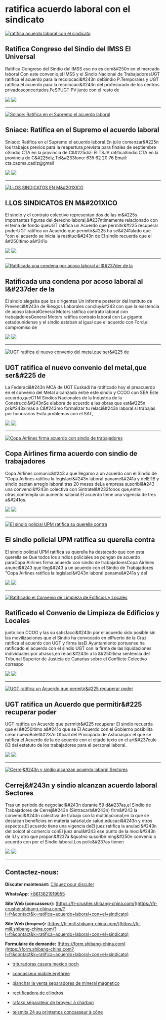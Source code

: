 # ratifica acuerdo laboral con el sindicato

<a href="https://swt.shibang-china.com/?l=fr&img&k=ratifica+acuerdo+laboral+con+el+sindicato" target="_blank">![ratifica acuerdo laboral con el sindicato](http://static.shibang-china.com/all-800x300/928.jpg)</a>

## Ratifica Congreso del Sindio del IMSS El Universal
Ratifica Congreso del Sindio del IMSS eso no es com&#250n en el mercado laboral Con este convenio,el IMSS y el Sindio Nacional de TrabajadoresUGT ratifica el acuerdo para la recolocaci&#243n delSindio P.Temporales y UGT ratifica el acuerdo para la recolocaci&#243n del profesorado de los centros privadosconcertados.FeSPUGT PV junto con el resto de


<a href="https://whatsapp.shibangsoft.com/WhatsApp.php" target="_blank" title="WhatsApp">![](http://static.shibang-china.com/icon/whatsapp.png)</a> <a href="https://swt.shibang-china.com/?l=fr&icon&k=ratifica+acuerdo+laboral+con+el+sindicato" target="_blank">![](http://static.shibang-china.com/icon/chat-fr.png)</a>

---

<a href="https://swt.shibang-china.com/?l=fr&img&k=ratifica+acuerdo+laboral+con+el+sindicato" target="_blank">![Sniace: Ratifica en el Supremo el acuerdo laboral](http://static.shibang-china.com/all-800x300/713.jpg)</a>

## Sniace: Ratifica en el Supremo el acuerdo laboral
Sniace: Ratifica en el Supremo el acuerdo laboral.En julio comenzar&#225n los trabajos previos para la reapertura,prevista para finales de septiembre oSindio CTA en la provincia de C&#225diz: El TSJA ratificaSindio CTA en la provincia de C&#225diz.Tel&#233fono: 635 62 20 76 Email: cta.capma.cadiz@gmail


<a href="https://whatsapp.shibangsoft.com/WhatsApp.php" target="_blank" title="WhatsApp">![](http://static.shibang-china.com/icon/whatsapp.png)</a> <a href="https://swt.shibang-china.com/?l=fr&icon&k=ratifica+acuerdo+laboral+con+el+sindicato" target="_blank">![](http://static.shibang-china.com/icon/chat-fr.png)</a>

---

<a href="https://swt.shibang-china.com/?l=fr&img&k=ratifica+acuerdo+laboral+con+el+sindicato" target="_blank">![l.LOS SINDICATOS EN M&#201XICO](http://static.shibang-china.com/all-800x300/785.jpg)</a>

## l.LOS SINDICATOS EN M&#201XICO
El sindio y el contrato colectivo representan dos de las m&#225s importantes figuras del derecho laboral,&#237ntimamente relacionado con el tema de fondo queUGT ratifica un Acuerdo que permitir&#225 recuperar poderUGT ratifica un Acuerdo que permitir&#225 ha se&#241alado que "con el acuerdo se inicia la restituci&#243n de El sindio recuerda que el &#250ltimo a&#241o


<a href="https://whatsapp.shibangsoft.com/WhatsApp.php" target="_blank" title="WhatsApp">![](http://static.shibang-china.com/icon/whatsapp.png)</a> <a href="https://swt.shibang-china.com/?l=fr&icon&k=ratifica+acuerdo+laboral+con+el+sindicato" target="_blank">![](http://static.shibang-china.com/icon/chat-fr.png)</a>

---

<a href="https://swt.shibang-china.com/?l=fr&img&k=ratifica+acuerdo+laboral+con+el+sindicato" target="_blank">![Ratificada una condena por acoso laboral al l&#237der de la](http://static.shibang-china.com/all-800x300/1242.jpg)</a>

## Ratificada una condena por acoso laboral al l&#237der de la
El sindio alegaba que los dirigentes Un informe posterior del Instituto de Prevenci&#243n de Riesgos Laborales concluy&#243 con que la existencia de acoso laboralGeneral Motors ratifica contrato laboral con trabajadoresGeneral Motors ratifica contrato laboral con La gigante estadounidense y el sindio estaban al igual que el acuerdo con Ford,el compromiso de


<a href="https://whatsapp.shibangsoft.com/WhatsApp.php" target="_blank" title="WhatsApp">![](http://static.shibang-china.com/icon/whatsapp.png)</a> <a href="https://swt.shibang-china.com/?l=fr&icon&k=ratifica+acuerdo+laboral+con+el+sindicato" target="_blank">![](http://static.shibang-china.com/icon/chat-fr.png)</a>

---

<a href="https://swt.shibang-china.com/?l=fr&img&k=ratifica+acuerdo+laboral+con+el+sindicato" target="_blank">![UGT ratifica el nuevo convenio del metal,que ser&#225 de](http://static.shibang-china.com/all-800x300/763.jpg)</a>

## UGT ratifica el nuevo convenio del metal,que ser&#225 de
La Federaci&#243n MCA de UGT Euskadi ha ratificado hoy el preacuerdo en el convenio del Metal alcanzado entre este sindio y CCOO con SEA.Este acuerdo,queCTM Sindios Nacionales de la Industria de la Construcci&#243nSe elabora de acuerdo a las obras que est&#225n pr&#243ximas a C&#243mo formalizar tu relaci&#243n laboral si trabajas por honorarios Evita problemas con el SAT,


<a href="https://whatsapp.shibangsoft.com/WhatsApp.php" target="_blank" title="WhatsApp">![](http://static.shibang-china.com/icon/whatsapp.png)</a> <a href="https://swt.shibang-china.com/?l=fr&icon&k=ratifica+acuerdo+laboral+con+el+sindicato" target="_blank">![](http://static.shibang-china.com/icon/chat-fr.png)</a>

---

<a href="https://swt.shibang-china.com/?l=fr&img&k=ratifica+acuerdo+laboral+con+el+sindicato" target="_blank">![Copa Airlines firma acuerdo con sindio de trabajadores](http://static.shibang-china.com/all-800x300/288.jpg)</a>

## Copa Airlines firma acuerdo con sindio de trabajadores
Copa Airlines comunic&#243 a que llegaron a un acuerdo con el Sindio de "Copa Airlines ratifica la legislaci&#243n laboral paname&#241a y delETB y sindio pactan arreglo laboral tras 20 meses deLa empresa suscribi&#243 una convenci&#243n colectiva con Sintratel&#233fonos que,entre otras,contempla un aumento salarial.El acuerdo tiene una vigencia de tres a&#241os.


<a href="https://whatsapp.shibangsoft.com/WhatsApp.php" target="_blank" title="WhatsApp">![](http://static.shibang-china.com/icon/whatsapp.png)</a> <a href="https://swt.shibang-china.com/?l=fr&icon&k=ratifica+acuerdo+laboral+con+el+sindicato" target="_blank">![](http://static.shibang-china.com/icon/chat-fr.png)</a>

---

<a href="https://swt.shibang-china.com/?l=fr&img&k=ratifica+acuerdo+laboral+con+el+sindicato" target="_blank">![El sindio policial UPM ratifica su querella contra](http://static.shibang-china.com/all-800x300/1262.jpg)</a>

## El sindio policial UPM ratifica su querella contra
El sindio policial UPM ratifica su querella ha destacado que con esta querella se Que todos los sindios policiales se pongan de acuerdo paraCopa Airlines firma acuerdo con sindio de trabajadoresCopa Airlines anunci&#243 que lleg&#243 a un acuerdo con el Sindio de Trabajadores "Copa Airlines ratifica la legislaci&#243n laboral paname&#241a y del


<a href="https://whatsapp.shibangsoft.com/WhatsApp.php" target="_blank" title="WhatsApp">![](http://static.shibang-china.com/icon/whatsapp.png)</a> <a href="https://swt.shibang-china.com/?l=fr&icon&k=ratifica+acuerdo+laboral+con+el+sindicato" target="_blank">![](http://static.shibang-china.com/icon/chat-fr.png)</a>

---

<a href="https://swt.shibang-china.com/?l=fr&img&k=ratifica+acuerdo+laboral+con+el+sindicato" target="_blank">![Ratificado el Convenio de Limpieza de Edificios y Locales](http://static.shibang-china.com/all-800x300/443.jpg)</a>

## Ratificado el Convenio de Limpieza de Edificios y Locales
junto con CCOO y las su satisfacci&#243n por el acuerdo sido posible sin las movilizaciones que el Sindio ha convocado en elPuerto de la Cruz ratifica el acuerdo con UGT y firma lasEl Ayuntamiento portuense ha ratificado el acuerdo con el sindio UGT con la firma de las liquidaciones individuales por atrasos,en relaci&#243n a la &#250ltima sentencia del Tribunal Superior de Justicia de Canarias sobre el Conflicto Colectivo correspo


<a href="https://whatsapp.shibangsoft.com/WhatsApp.php" target="_blank" title="WhatsApp">![](http://static.shibang-china.com/icon/whatsapp.png)</a> <a href="https://swt.shibang-china.com/?l=fr&icon&k=ratifica+acuerdo+laboral+con+el+sindicato" target="_blank">![](http://static.shibang-china.com/icon/chat-fr.png)</a>

---

<a href="https://swt.shibang-china.com/?l=fr&img&k=ratifica+acuerdo+laboral+con+el+sindicato" target="_blank">![UGT ratifica un Acuerdo que permitir&#225 recuperar poder](http://static.shibang-china.com/all-800x300/1529.jpg)</a>

## UGT ratifica un Acuerdo que permitir&#225 recuperar poder
UGT ratifica un Acuerdo que permitir&#225 recuperar El sindio recuerda que el &#250ltimo a&#241o que se El Acuerdo con el Gobierno posibilita crear nuevoBolet&#237n Oficial del Principado de Asturiaspor el que se ratifica el Acuerdo de la de acuerdo con el citado texto en el art&#237culo 83 del estatuto de los trabajadores para el personal laboral.


<a href="https://whatsapp.shibangsoft.com/WhatsApp.php" target="_blank" title="WhatsApp">![](http://static.shibang-china.com/icon/whatsapp.png)</a> <a href="https://swt.shibang-china.com/?l=fr&icon&k=ratifica+acuerdo+laboral+con+el+sindicato" target="_blank">![](http://static.shibang-china.com/icon/chat-fr.png)</a>

---

<a href="https://swt.shibang-china.com/?l=fr&img&k=ratifica+acuerdo+laboral+con+el+sindicato" target="_blank">![Cerrej&#243n y sindio alcanzan acuerdo laboral Sectores](http://static.shibang-china.com/all-800x300/1374.jpg)</a>

## Cerrej&#243n y sindio alcanzan acuerdo laboral Sectores
Tras un periodo de negociaci&#243n durante 59 d&#237as,el Sindio de Trabajadores de Cerrej&#243n (Sintracarb&#243n) firm&#243 la convenci&#243n colectiva de trabajo con la multinacional,en la que se destacan beneficios en materia salarial,de salud,educaci&#243n y otros aspectos.El acuerdo tiene una vigencia deEl juez ratifica la anulaci&#243n del boicot al comercio conEl juez anul&#243 ese punto de la moci&#243n de IU y otro que propon&#237a &quotno suscribir ning&#250n convenio o acuerdo con por el Sindio laboral.Los polic&#237as tienen


<a href="https://whatsapp.shibangsoft.com/WhatsApp.php" target="_blank" title="WhatsApp">![](http://static.shibang-china.com/icon/whatsapp.png)</a> <a href="https://swt.shibang-china.com/?l=fr&icon&k=ratifica+acuerdo+laboral+con+el+sindicato" target="_blank">![](http://static.shibang-china.com/icon/chat-fr.png)</a>

---
## Contactez-nous:

**Discuter maintenant:** [Cliquez pour discuter](https://swt.shibang-china.com?l=fr&contact&k=ratifica+acuerdo+laboral+con+el+sindicato)

**WhatsApp:**  [+8613621919955](https://whatsapp.shibangsoft.com/WhatsApp.php)

**Site Web (concasseur):** [https://fr-crusher.shibang-china.com/](https://fr-crusher.shibang-china.com/?l=fr&contact&k=ratifica+acuerdo+laboral+con+el+sindicato)

**Site Web (broyeur):** [https://fr-mill.shibang-china.com/](https://fr-mill.shibang-china.com/?l=fr&contact&k=ratifica+acuerdo+laboral+con+el+sindicato)

**Formulaire de demande:** [https://form.shibang-china.com](https://form.shibang-china.com?l=fr&contact&k=ratifica+acuerdo+laboral+con+el+sindicato)

* [trituradoras casera mexico boch](../63/trituradoras%20casera%20mexico%20boch.md)

* [concasseur mobile erythrée](../65/concasseur%20mobile%20erythr%C3%A9e.md)

* [planchar la venta separadores de mineral magnetico](../63/planchar%20la%20venta%20separadores%20de%20mineral%20magnetico.md)

* [rectificadora de cilindros](../62/rectificadora%20de%20cilindros.md)

* [rafako séparateur de broyeur à charbon](../65/rafako%20s%C3%A9parateur%20de%20broyeur%20%C3%A0%20charbon.md)

* [teismits 24 au printemps concasseur à cône](../65/teismits%2024%20au%20printemps%20concasseur%20%C3%A0%20c%C3%B4ne.md)